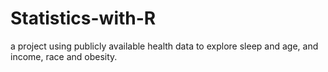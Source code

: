 # Statistics-with-R
a project using publicly available health data to explore sleep and age, and income, race and obesity.
